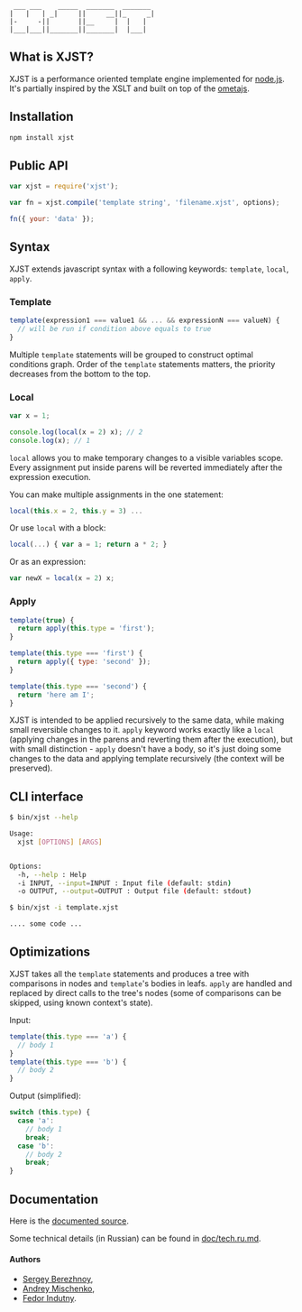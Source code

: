      ___ ___    _____  _______  _______
    |   |   | _|     ||     __||_     _|
    |-     -||       ||__     |  |   |
    |___|___||_______||_______|  |___|

## What is XJST?

XJST is a performance oriented template engine implemented for [node.js][1].
It's partially inspired by the XSLT and built on top of the [ometajs][2].

## Installation

```bash
npm install xjst
```

## Public API

```javascript
var xjst = require('xjst');

var fn = xjst.compile('template string', 'filename.xjst', options);

fn({ your: 'data' });
```

## Syntax

XJST extends javascript syntax with a following keywords: `template`, `local`,
`apply`.

### Template

```javascript
template(expression1 === value1 && ... && expressionN === valueN) {
  // will be run if condition above equals to true
}
```

Multiple `template` statements will be grouped to construct optimal conditions
graph. Order of the `template` statements matters, the priority decreases from
the bottom to the top.

### Local

```javascript
var x = 1;

console.log(local(x = 2) x); // 2
console.log(x); // 1
```

`local` allows you to make temporary changes to a visible variables scope. Every
assignment put inside parens will be reverted immediately after the expression
execution.

You can make multiple assignments in the one statement:

```javascript
local(this.x = 2, this.y = 3) ...
```

Or use `local` with a block:

```javascript
local(...) { var a = 1; return a * 2; }
```

Or as an expression:

```javascript
var newX = local(x = 2) x;
```

### Apply

```javascript
template(true) {
  return apply(this.type = 'first');
}

template(this.type === 'first') {
  return apply({ type: 'second' });
}

template(this.type === 'second') {
  return 'here am I';
}
```

XJST is intended to be applied recursively to the same data, while making small
reversible changes to it. `apply` keyword works exactly like a `local` (applying
changes in the parens and reverting them after the execution), but with small
distinction - `apply` doesn't have a body, so it's just doing some
changes to the data and applying template recursively
(the context will be preserved).

## CLI interface

```bash
$ bin/xjst --help

Usage:
  xjst [OPTIONS] [ARGS]


Options:
  -h, --help : Help
  -i INPUT, --input=INPUT : Input file (default: stdin)
  -o OUTPUT, --output=OUTPUT : Output file (default: stdout)

$ bin/xjst -i template.xjst

.... some code ...
```

## Optimizations

XJST takes all the `template` statements and produces a tree with comparisons in
nodes and `template`'s bodies in leafs. `apply` are handled and replaced by
direct calls to the tree's nodes (some of comparisons can be skipped, using
known context's state).

Input:

```javascript
template(this.type === 'a') {
  // body 1
}
template(this.type === 'b') {
  // body 2
}
```

Output (simplified):

```javascript
switch (this.type) {
  case 'a':
    // body 1
    break;
  case 'b':
    // body 2
    break;
}
```

## Documentation

Here is the [documented source][3].

Some technical details (in Russian) can be found in [doc/tech.ru.md][4].

#### Authors

* [Sergey Berezhnoy](https://github.com/veged),
* [Andrey Mischenko](https://github.com/druxa),
* [Fedor Indutny](https://github.com/indutny).

[1]: http://nodejs.org/
[2]: https://github.com/veged/ometa-js
[3]: http://veged.github.com/xjst/
[4]: https://github.com/veged/xjst/blob/master/doc/tech.ru.md
